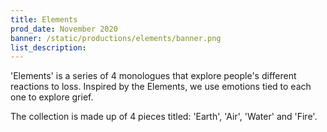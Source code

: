```yaml
---
title: Elements
prod_date: November 2020
banner: /static/productions/elements/banner.png
list_description: 
---
```


'Elements' is a series of 4 monologues that explore people's different reactions to loss. Inspired by the Elements, we use emotions tied to each one to explore grief.

The collection is made up of 4 pieces titled: 'Earth', 'Air', 'Water' and 'Fire'.
